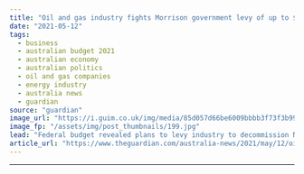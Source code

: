 ```yaml
---
title: "Oil and gas industry fights Morrison government levy of up to $1bn to decommission rig"
date: "2021-05-12"
tags: 
  - business
  - australian budget 2021
  - australian economy
  - australian politics
  - oil and gas companies
  - energy industry
  - australia news
  - guardian
source: "guardian"
image_url: "https://i.guim.co.uk/img/media/85d057d66be6009bbbb3f73f3b992bd16ce1e9c7/0_1404_2340_1403/master/2340.jpg?width=460&quality=85&auto=format&fit=max&s=d29a4b2784a666799ab820021fff8e21"
image_fp: "/assets/img/post_thumbnails/199.jpg"
lead: "Federal budget revealed plans to levy industry to decommission Northern Endeavour in the Timor Sea and remediate associated oilfieldsExplore all of our 2021 Australia federal budget coverage hereOffshore oil and gas producers are fighting a Morrison ..."
article_url: "https://www.theguardian.com/australia-news/2021/may/12/oil-and-gas-industry-fights-morrison-government-levy-of-up-to-1bn-to-decommission-rig"
---
```


---
